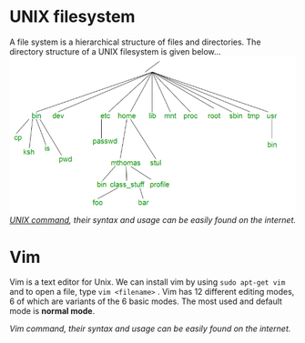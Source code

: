 
# UNIX filesystem

A file system is a hierarchical structure of files and directories. The directory structure of a UNIX filesystem is given below...![UNIX filesystem!](unix.png)
*[UNIX command](https://en.wikipedia.org/wiki/List_of_Unix_commands), their syntax and usage can be easily found on the internet.*

# Vim

Vim is a text editor for Unix. We can install vim by using
`sudo apt-get vim` and to open a file, type `vim <filename>` . Vim has 12 different editing modes, 6 of which are variants of the 6 basic modes. The most used and default mode is **normal mode**.

*Vim command, their syntax and usage can be easily found on the internet.*
